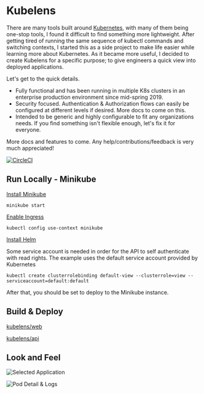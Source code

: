 # Kubelens

There are many tools built around [Kubernetes](https://kubernetes.io/), with many of them being one-stop tools, I found it difficult to find something more lightweight. After getting tired of running the same sequence of kubectl commands and switching contexts, I started this as a side project to make life easier while learning more about Kubernetes. As it became more useful, I decided to create Kubelens for a specific purpose; to give engineers a quick view into deployed applications.

Let's get to the quick details.

- Fully functional and has been running in multiple K8s clusters in an enterprise production environment since mid-spring 2019.
- Security focused. Authentication & Authorization flows can easily be configured at different levels if desired. More docs to come on this. 
- Intended to be generic and highly configurable to fit any organizations needs. If you find something isn't flexible enough, let's fix it for everyone. 

More docs and features to come. Any help/contributions/feedback is very much appreciated!

[![CircleCI](https://circleci.com/gh/kubelens/kubelens/tree/master.svg?style=svg)](https://circleci.com/gh/kubelens/kubelens/tree/master)

## Run Locally - Minikube 

[Install Minikube](https://kubernetes.io/docs/setup/learning-environment/minikube/)

`minikube start`

[Enable Ingress](https://kubernetes.io/docs/tasks/access-application-cluster/ingress-minikube/)

`kubectl config use-context minikube`

[Install Helm](https://helm.sh/docs/using_helm/)

Some service account is needed in order for the API to self authenticate with read rights. The example uses the default service account provided by Kubernetes

`kubectl create clusterrolebinding default-view --clusterrole=view --serviceaccount=default:default`

After that, you should be set to deploy to the Minikube instance.

## Build & Deploy

[kubelens/web](https://github.com/kubelens/kubelens/tree/staging/web#build--deploy)

[kubelens/api](https://github.com/kubelens/kubelens/tree/staging/api#build--deploy)

## Look and Feel

![Selected Application](https://github.com/kubelens/kubelens/tree/staging/.github/application-detail.png)

![Pod Detail & Logs](https://github.com/kubelens/kubelens/tree/staging/.github/pod-detail.png)
